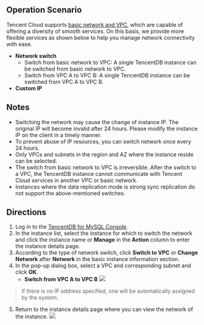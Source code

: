## Operation Scenario
Tencent Cloud supports [basic network and VPC](https://intl.cloud.tencent.com/document/product/215/31787), which are capable of offering a diversity of smooth services. On this basis, we provide more flexible services as shown below to help you manage network connectivity with ease.
- **Network switch**
  - Switch from basic network to VPC: A single TencentDB instance can be switched from basic network to VPC.
  - Switch from VPC A to VPC B: A single TencentDB instance can be switched from VPC A to VPC B.
- **Custom IP**

## Notes
- Switching the network may cause the change of instance IP. The original IP will become invalid after 24 hours. Please modify the instance IP on the client in a timely manner.
- To prevent abuse of IP resources, you can switch network once every 24 hours.
- Only VPCs and subnets in the region and AZ where the instance reside can be selected.
- The switch from basic network to VPC is irreversible. After the switch to a VPC, the TencentDB instance cannot communicate with Tencent Cloud services in another VPC or basic network.
- Instances where the data replication mode is strong sync replication do not support the above-mentioned switches.

## Directions
1. Log in to the [TencentDB for MySQL Console](https://console.cloud.tencent.com/cdb).
2. In the instance list, select the instance for which to switch the network and click the instance name or **Manage** in the **Action** column to enter the instance details page.
3. According to the type of network switch, click **Switch to VPC** or **Change Network** after **Network** in the basic instance information section.
4. In the pop-up dialog box, select a VPC and corresponding subnet and click **OK**.
   - **Switch from VPC A to VPC B**
![](https://main.qcloudimg.com/raw/274c2057ec225eab9e16b1c18bafa94c.png)
>If there is no IP address specified, one will be automatically assigned by the system.
5. Return to the instance details page where you can view the network of the instance.
![](https://main.qcloudimg.com/raw/5342a64814664fa784e256ecbd6f934f.png)
